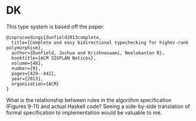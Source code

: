 # DK

This type system is based off the paper:

```
@inproceedings{dunfield2013complete,
  title={Complete and easy bidirectional typechecking for higher-rank polymorphism},
  author={Dunfield, Joshua and Krishnaswami, Neelakantan R},
  booktitle={ACM SIGPLAN Notices},
  volume={48},
  number={9},
  pages={429--442},
  year={2013},
  organization={ACM}
}
```

What is the relationship between rules in the algorithm specification (Figures
9-11) and actual Haskell code? Seeing a side-by-side translation of formal
specification to implementation would be valuable to me.
